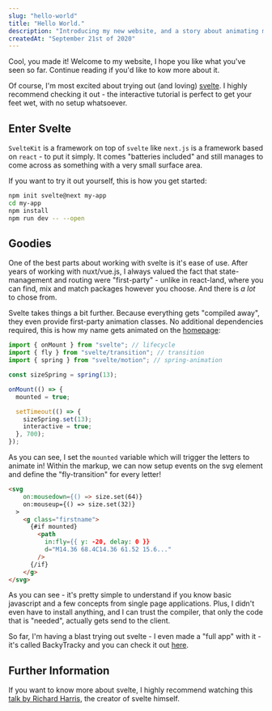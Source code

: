 ```yaml
---
slug: "hello-world"
title: "Hello World."
description: "Introducing my new website, and a story about animating my name."
createdAt: "September 21st of 2020"
---
```


Cool, you made it! Welcome to my website, I hope you like what you've seen so far. Continue reading if you'd like to kow more about it.

Of course, I'm most excited about trying out (and loving) <a href="https://svelte.dev/" target="_blank">svelte</a>. I highly recommend checking it out - the interactive tutorial is perfect to get your feet wet, with no setup whatsoever.

## Enter Svelte

`SvelteKit` is a framework on top of `svelte` like `next.js` is a framework based on `react` - to put it simply.
It comes "batteries included" and still manages to come across as something with a very small surface area.

If you want to try it out yourself, this is how you get started:

```bash
npm init svelte@next my-app
cd my-app
npm install
npm run dev -- --open
```

## Goodies

One of the best parts about working with svelte is it's ease of use. After years of working with nuxt/vue.js, I always valued the fact that state-management and routing were "first-party" - unlike in react-land, where you can find, mix and match packages however you choose. And there is _a lot_ to chose from.

Svelte takes things a bit further. Because everything gets "compiled away", they even provide first-party animation classes. No additional dependencies required, this is how my name gets animated on the <a href="/">homepage</a>:

```javascript
import { onMount } from "svelte"; // lifecycle
import { fly } from "svelte/transition"; // transition
import { spring } from "svelte/motion"; // spring-animation

const sizeSpring = spring(13);

onMount(() => {
  mounted = true;

  setTimeout(() => {
    sizeSpring.set(13);
    interactive = true;
  }, 700);
});
```

As you can see, I set the `mounted` variable which will trigger the letters to animate in!
Within the markup, we can now setup events on the svg element and define the "fly-transition" for every letter!

```html
<svg
    on:mousedown={() => size.set(64)}
    on:mouseup={() => size.set(32)}
  >
    <g class="firstname">
      {#if mounted}
        <path
          in:fly={{ y: -20, delay: 0 }}
          d="M14.36 68.4C14.36 61.52 15.6..."
        />
      {/if}
    </g>
</svg>
```

As you can see - it's pretty simple to understand if you know basic javascript and a few concepts from single page applications. Plus, I didn't even have to install anything, and I can trust the compiler, that only the code that is "needed", actually gets send to the client.

So far, I'm having a blast trying out svelte - I even made a "full app" with it - it's called BackyTracky and you can check it out <a href="https://backytracky.com/" target="_blank">here</a>.

## Further Information

If you want to know more about svelte, I highly recommend watching this <a href="https://www.youtube.com/watch?v=AdNJ3fydeao" target="_blank">talk by Richard Harris</a>, the creator of svelte himself.
